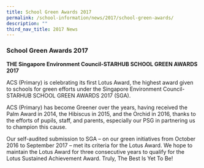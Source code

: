 ```yaml
---
title: School Green Awards 2017
permalink: /school-information/news/2017/school-green-awards/
description: ""
third_nav_title: 2017 News
---
```

### **School Green Awards 2017**
**THE Singapore Environment Council-STARHUB SCHOOL GREEN AWARDS 2017**

ACS (Primary) is celebrating its first Lotus Award, the highest award given to schools for green efforts under the Singapore Environment Council-STARHUB SCHOOL GREEN AWARDS 2017 (SGA). 

ACS (Primary) has become Greener over the years, having received the Palm Award in 2014, the Hibiscus in 2015, and the Orchid in 2016, thanks to the efforts of pupils, staff, and parents, especially our PSG in partnering us to champion this cause. 

Our self-audited submission to SGA – on our green initiatives from October 2016 to September 2017 – met its criteria for the Lotus Award. We hope to maintain the Lotus Award for three consecutive years to qualify for the Lotus Sustained Achievement Award. Truly, The Best Is Yet To Be!